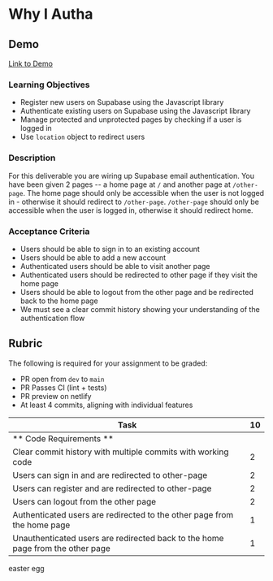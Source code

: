 # Why I Autha

## Demo

[Link to Demo](https://alchemy-web-why-i-autha.netlify.app/)

### Learning Objectives

-   Register new users on Supabase using the Javascript library
-   Authenticate existing users on Supabase using the Javascript library
-   Manage protected and unprotected pages by checking if a user is logged in
-   Use `location` object to redirect users

### Description

For this deliverable you are wiring up Supabase email authentication. You have been given 2 pages -- a home page at `/` and another page at `/other-page`. The home page should only be accessible when the user is not logged in - otherwise it should redirect to `/other-page`. `/other-page` should only be accessible when the user is logged in, otherwise it should redirect home.

### Acceptance Criteria

-   Users should be able to sign in to an existing account
-   Users should be able to add a new account
-   Authenticated users should be able to visit another page
-   Authenticated users should be redirected to other page if they visit the home page
-   Users should be able to logout from the other page and be redirected back to the home page
-   We must see a clear commit history showing your understanding of the authentication flow

## Rubric

The following is required for your assignment to be graded:

-   PR open from `dev` to `main`
-   PR Passes CI (lint + tests)
-   PR preview on netlify
-   At least 4 commits, aligning with individual features

| Task                                                                           | **10** |
| ------------------------------------------------------------------------------ | ------ |
| ** Code Requirements **                                                        |        |
| Clear commit history with multiple commits with working code                   | 2      |
| Users can sign in and are redirected to other-page                             | 2      |
| Users can register and are redirected to other-page                            | 2      |
| Users can logout from the other page                                           | 2      |
| Authenticated users are redirected to the other page from the home page        | 1      |
| Unauthenticated users are redirected back to the home page from the other page | 1      |

easter egg
